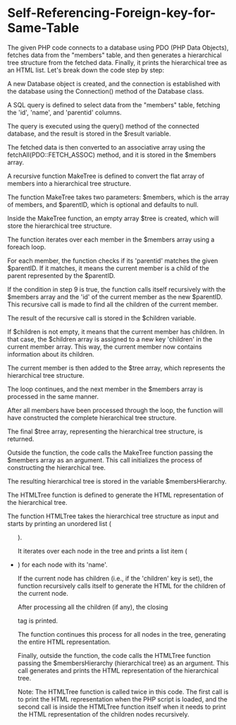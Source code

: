 # Self-Referencing-Foreign-key-for-Same-Table
The given PHP code connects to a database using PDO (PHP Data Objects), fetches data from the "members" table, and then generates a hierarchical tree structure from the fetched data. Finally, it prints the hierarchical tree as an HTML list.
Let's break down the code step by step:

A new Database object is created, and the connection is established with the database using the Connection() method of the Database class.

A SQL query is defined to select data from the "members" table, fetching the 'id', 'name', and 'parentid' columns.

The query is executed using the query() method of the connected database, and the result is stored in the $result variable.

The fetched data is then converted to an associative array using the fetchAll(PDO::FETCH_ASSOC) method, and it is stored in the $members array.

A recursive function MakeTree is defined to convert the flat array of members into a hierarchical tree structure.

The function MakeTree takes two parameters: $members, which is the array of members, and $parentID, which is optional and defaults to null.

Inside the MakeTree function, an empty array $tree is created, which will store the hierarchical tree structure.

The function iterates over each member in the $members array using a foreach loop.

For each member, the function checks if its 'parentid' matches the given $parentID. If it matches, it means the current member is a child of the parent represented by the $parentID.

If the condition in step 9 is true, the function calls itself recursively with the $members array and the 'id' of the current member as the new $parentID. This recursive call is made to find all the children of the current member.

The result of the recursive call is stored in the $children variable.

If $children is not empty, it means that the current member has children. In that case, the $children array is assigned to a new key 'children' in the current member array. This way, the current member now contains information about its children.

The current member is then added to the $tree array, which represents the hierarchical tree structure.

The loop continues, and the next member in the $members array is processed in the same manner.

After all members have been processed through the loop, the function will have constructed the complete hierarchical tree structure.

The final $tree array, representing the hierarchical tree structure, is returned.

Outside the function, the code calls the MakeTree function passing the $members array as an argument. This call initializes the process of constructing the hierarchical tree.

The resulting hierarchical tree is stored in the variable $membersHierarchy.

The HTMLTree function is defined to generate the HTML representation of the hierarchical tree.

The function HTMLTree takes the hierarchical tree structure as input and starts by printing an unordered list (<ul>).

It iterates over each node in the tree and prints a list item (<li>) for each node with its 'name'.

If the current node has children (i.e., if the 'children' key is set), the function recursively calls itself to generate the HTML for the children of the current node.

After processing all the children (if any), the closing </li> tag is printed.

The function continues this process for all nodes in the tree, generating the entire HTML representation.

Finally, outside the function, the code calls the HTMLTree function passing the $membersHierarchy (hierarchical tree) as an argument. This call generates and prints the HTML representation of the hierarchical tree.

Note: The HTMLTree function is called twice in this code. The first call is to print the HTML representation when the PHP script is loaded, and the second call is inside the HTMLTree function itself when it needs to print the HTML representation of the children nodes recursively.
